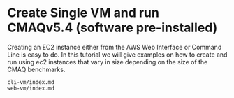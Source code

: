 # Create Single VM and run CMAQv5.4 (software pre-installed)

Creating an EC2 instance either from the AWS Web Interface or Command Line is easy to do. In this tutorial we will give examples on how to create and run using ec2 instances that vary in size depending on the size of the CMAQ benchmarks.

```{toctree}
cli-vm/index.md
web-vm/index.md
```

